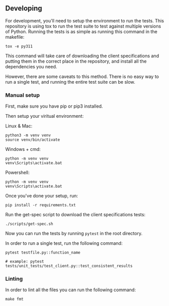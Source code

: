 ## Developing

For development, you'll need to setup the environment to run the tests. This repository is using
tox to run the test suite to test against multiple versions of Python. Running the tests is as simple as running this command in the makefile:

```
tox -e py311
```

This command will take care of downloading the client specifications and putting them in the correct place in the repository, and install all the dependencies you need.

However, there are some caveats to this method. There is no easy way to run a single test, and running the entire test suite can be slow.

### Manual setup

First, make sure you have pip or pip3 installed.

Then setup your viritual environment:

Linux & Mac:

```
python3 -m venv venv
source venv/bin/activate
```

Windows + cmd:

```
python -m venv venv
venv\Scripts\activate.bat
```

Powershell:

```
python -m venv venv
venv\Scripts\activate.bat
```

Once you've done your setup, run:
```
pip install -r requirements.txt
```

Run the get-spec script to download the client specifications tests:
```
./scripts/get-spec.sh
```

Now you can run the tests by running `pytest` in the root directory.

In order to run a single test, run the following command:

```
pytest testfile.py::function_name

# example: pytest tests/unit_tests/test_client.py::test_consistent_results
```

### Linting

In order to lint all the files you can run the following command:

```
make fmt
```